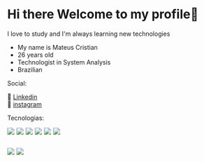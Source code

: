 
<h1>Hi there Welcome to my profile👋</h1>

<p>I love to study and I'm always learning new technologies</p>

<ul>
   <li>My name is Mateus Cristian</li>
   <li>26 years old</li>
   <li>Technologist in System Analysis</li>
   <li>Brazilian</li>
</ul>


<p>Social:</p>

💼 [Linkedin]()<br>
📸 [instagram]()

Tecnologias:


<div style="display:flex;gap:0 5px;">

<img style="max-width:50px;" src="https://cdn.jsdelivr.net/gh/devicons/devicon/icons/html5/html5-original.svg" />



<img style="max-width:50px;"  src="https://cdn.jsdelivr.net/gh/devicons/devicon/icons/css3/css3-original.svg" />


<img style="max-width:50px;" src="https://cdn.jsdelivr.net/gh/devicons/devicon/icons/sass/sass-original.svg" />


          
<img style="max-width:50px;" src="https://cdn.jsdelivr.net/gh/devicons/devicon/icons/javascript/javascript-original.svg" />


<img style="max-width:50px;" src="https://cdn.jsdelivr.net/gh/devicons/devicon/icons/react/react-original.svg" />



<img style="max-width:50px;" src="https://cdn.jsdelivr.net/gh/devicons/devicon/icons/mysql/mysql-original-wordmark.svg" />
          
</div>

<div style="display:flex;gap:0 5px;margin:30px 0">

<img style="max-width:50px;"  src="https://cdn.jsdelivr.net/gh/devicons/devicon/icons/php/php-original.svg" />

<img style="max-width:50px;" src="https://cdn.jsdelivr.net/gh/devicons/devicon/icons/laravel/laravel-plain.svg" />



</div>







